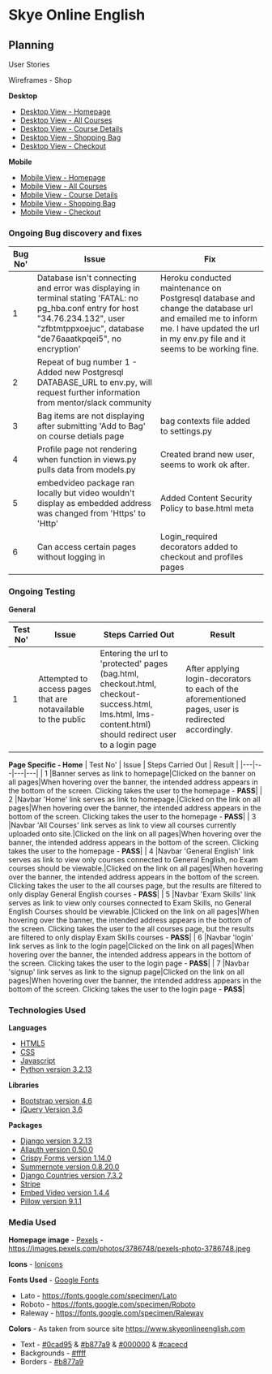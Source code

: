 # Skye Online English

## Planning

User Stories

Wireframes - Shop

**Desktop**

- [Desktop View - Homepage](media/wireframes/desktop_shop/1_desktop_view_homepage.jpg)
- [Desktop View - All Courses](media/wireframes/desktop_shop/2_desktop_view_all_courses_contents_page.jpg)
- [Desktop View - Course Details](media/wireframes/desktop_shop/3_desktop_view_course_details.jpg)
- [Desktop View - Shopping Bag](media/wireframes/desktop_shop/4_desktop_view_course_shopping_bag.jpg)
- [Desktop View - Checkout](media/wireframes/desktop_shop/5_desktop_view_checkout.jpg)

**Mobile**
- [Mobile View - Homepage](media/wireframes/desktop_shop/1_mobile_view_homepage.jpg)
- [Mobile View - All Courses](media/wireframes/desktop_shop/2_mobile_view_all_courses_contents_page.jpg)
- [Mobile View - Course Details](media/wireframes/desktop_shop/3_mobile_view_course_details.jpg)
- [Mobile View - Shopping Bag](media/wireframes/desktop_shop/4_mobile_view_course_shopping_bag.jpg)
- [Mobile View - Checkout](media/wireframes/desktop_shop/5_mobile_view_checkout.jpg)

### Ongoing Bug discovery and fixes

| Bug No' | Issue | Fix |
|---|---|---|
| 1 | Database isn't connecting and error was displaying in terminal stating 'FATAL:  no pg_hba.conf entry for host "34.76.234.132", user "zfbtmtppxoejuc", database "de76aaatkpqei5", no encryption' | Heroku conducted maintenance on Postgresql database and change the database url and emailed me to inform me.  I have updated the url in my env.py file and it seems to be working fine. |
| 2 | Repeat of bug number 1 - Added new Postgresql DATABASE_URL to env.py, will request further information from mentor/slack community |   |
| 3 | Bag items are not displaying after submitting 'Add to Bag' on course detials page | bag contexts file added to settings.py |
| 4 | Profile page not rendering when function in views.py pulls data from models.py | Created brand new user, seems to work ok after. |
| 5 | embedvideo package ran locally but video wouldn't display as embedded address was changed from 'Https' to 'Http' | Added Content Security Policy to base.html meta |
| 6 | Can access certain pages without logging in | Login_required decorators added to checkout and profiles pages |

### Ongoing Testing

**General**

| Test No' | Issue | Steps Carried Out | Result |
|---|---|---|---|
| 1 | Attempted to access pages that are notavailable to the public | Entering the url to 'protected' pages (bag.html, checkout.html, checkout-success.html, lms.html, lms-content.html) should redirect user to a login page | After applying login-decorators to each of the aforementioned pages, user is redirected accordingly. |

**Page Specific - Home**
| Test No' | Issue | Steps Carried Out | Result |
|---|---|---|---|
| 1 |Banner serves as link to homepage|Clicked on the banner on all pages|When hovering over the banner, the intended address appears in the bottom of the screen.  Clicking takes the user to the homepage - **PASS**|
| 2 |Navbar 'Home' link serves as link to homepage.|Clicked on the link on all pages|When hovering over the banner, the intended address appears in the bottom of the screen.  Clicking takes the user to the homepage - **PASS**|
| 3 |Navbar 'All Courses' link serves as link to view all courses currently uploaded onto site.|Clicked on the link on all pages|When hovering over the banner, the intended address appears in the bottom of the screen.  Clicking takes the user to the homepage - **PASS**|
| 4 |Navbar 'General English' link serves as link to view only courses connected to General English, no Exam courses should be viewable.|Clicked on the link on all pages|When hovering over the banner, the intended address appears in the bottom of the screen.  Clicking takes the user to the all courses page, but the results are filtered to only display General English courses - **PASS**|
| 5 |Navbar 'Exam Skills' link serves as link to view only courses connected to Exam Skills, no General English Courses should be viewable.|Clicked on the link on all pages|When hovering over the banner, the intended address appears in the bottom of the screen.  Clicking takes the user to the all courses page, but the results are filtered to only display Exam Skills courses - **PASS**|
| 6 |Navbar 'login' link serves as link to the login page|Clicked on the link on all pages|When hovering over the banner, the intended address appears in the bottom of the screen.  Clicking takes the user to the login page - **PASS**|
| 7 |Navbar 'signup' link serves as link to the signup page|Clicked on the link on all pages|When hovering over the banner, the intended address appears in the bottom of the screen.  Clicking takes the user to the login page - **PASS**|


### Technologies Used

**Languages**

- [HTML5](https://en.wikipedia.org/wiki/HTML)
- [CSS](https://en.wikipedia.org/wiki/CSS)
- [Javascript](https://en.wikipedia.org/wiki/JavaScript)
- [Python version 3.2.13](https://www.python.org/)


**Libraries**

- [Bootstrap version 4.6](https://getbootstrap.com/docs/4.6/getting-started/introduction/)
- [jQuery Version 3.6](https://jquery.com/)


**Packages**

- [Django version 3.2.13](https://www.djangoproject.com/)
- [Allauth version 0.50.0](https://django-allauth.readthedocs.io/en/latest/index.html)
- [Crispy Forms version 1.14.0](https://django-crispy-forms.readthedocs.io/en/latest/install.html)
- [Summernote version 0.8.20.0](https://github.com/summernote/django-summernote)
- [Django Countries version 7.3.2](https://pypi.org/project/django-countries/#installation)
- [Stripe](http://stripe.com/)
- [Embed Video version 1.4.4](https://pypi.org/project/django-embed-video/)
- [Pillow version 9.1.1](https://pypi.org/project/Pillow/)

### Media Used

**Homepage image** - [Pexels](https://www.pexels.com/) - <https://images.pexels.com/photos/3786748/pexels-photo-3786748.jpeg>

**Icons** - [Ionicons](https://ionic.io/ionicons)

**Fonts Used** - [Google Fonts](https://fonts.google.com/)

- Lato - <https://fonts.google.com/specimen/Lato>
- Roboto - <https://fonts.google.com/specimen/Roboto>
- Raleway - <https://fonts.google.com/specimen/Raleway>

**Colors** - As taken from source site <https://www.skyeonlineenglish.com>

- Text - [#0cad95](https://g.co/kgs/DqF28c) & [#b877a9](https://g.co/kgs/yjHqid) & [#000000](https://g.co/kgs/xfSLW2) & [#cacecd](https://g.co/kgs/91ighC)
- Backgrounds - [#ffff](https://g.co/kgs/yDTdox)
- Borders - [#b877a9](https://g.co/kgs/yjHqid)
